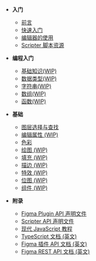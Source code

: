 - **入门**
    - [前言](foreword)
    - [快速入门](quick_start)
    - [编辑器的使用](editor)
    - [Scripter 脚本资源](scripts)

- **编程入门**
    - [基础知识(WIP)](base)
    - [数据类型(WIP)](data_type)
    - [字符串(WIP)](string)
    - [数组(WIP)](array)
    - [函数(WIP)](function)

- **基础**
    - [图层选择与查找](selection)
    - [编辑属性 (WIP)](editing_properties)
    - [色彩](color)
    - [绘图 (WIP)](drawing)
    - [填充 (WIP)](fill)
    - [描边 (WIP)](stroke)
    - [特效 (WIP)](effects)
    - [位图 (WIP)](image)
    - [组件 (WIP)](component)

- **附录**
    - [Figma Plugin API 声明文件](figma_api)
    - [Scripter API 声明文件](scripter_api)
    - [现代 JavaScript 教程](https://zh.javascript.info/)
    - [TypeScript 文档 (英文)](https://www.typescriptlang.org/docs/home.html)
    - [Figma 插件 API 文档 (英文)](https://www.figma.com/plugin-docs/api/api-overview/)
    - [Figma REST API 文档 (英文)](https://www.figma.com/developers/api)
